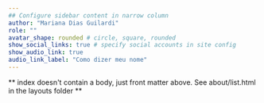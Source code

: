 ```yaml
---
## Configure sidebar content in narrow column
author: "Mariana Dias Guilardi"
role: ""
avatar_shape: rounded # circle, square, rounded
show_social_links: true # specify social accounts in site config
show_audio_link: true
audio_link_label: "Como dizer meu nome"
---
```


** index doesn't contain a body, just front matter above.
See about/list.html in the layouts folder **
